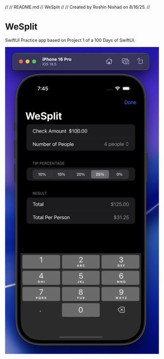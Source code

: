 //
//  README.md
//  WeSplit
//
//  Created by Roshin Nishad on 8/16/25.
//

# WeSplit

SwiftUI Practice app based on Project 1 of a 100 Days of SwiftUI.

<p align="center">
<img src="/WeSplit/Assets.xcassets/Image.imageset/Image.png" alt="WeSplit" width="800" />
</p>
